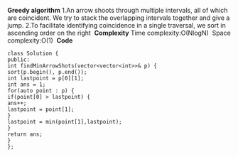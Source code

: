 **Greedy algorithm**
1.An arrow shoots through multiple intervals, all of which are coincident. We try to stack the overlapping intervals together and give a jump.
2.To facilitate identifying coincidence in a single traversal, we sort in ascending order on the right
​
**Complexity**
Time complexity:O(NlogN)
​
Space complexity:O(1)
​
**Code**
```
class Solution {
public:
int findMinArrowShots(vector<vector<int>>& p) {
sort(p.begin(), p.end());
int lastpoint = p[0][1];
int ans = 1;
for(auto point : p) {
if(point[0] > lastpoint) {
ans++;
lastpoint = point[1];
}
lastpoint = min(point[1],lastpoint);
}
return ans;
}
};
```